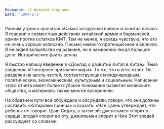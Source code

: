 ```yaml
---
Название: «1 февраля вторник»
Дата: '1994-2-1'
---
```

Ранним утром я прочитал «Самая загадочная война» и зачитал начало. Я говорил о совместных действиях китайской армии и бирманской армии против остатков КМТ. Тем не менее, я всегда чувствую, что это не очень хорошо написано. Письмо немного претенциозное и великое. Я не видел волшебство на равнине, но я намеренно писал большое дело. Исторические факты ценны.

Я быстро напишу введение в «Доклад о развитии Китая в Китае». Тема введения: «Повторное признание мира». То же, что и весь отчет. Он разделен на шесть частей, соответствующих международным, политическим, экономическим, культурным и социальным. Написание этого отчета имеет более глубокое понимание развития китайского общества, и материалы также многое восприняли.

На обратном пути все обсуждали и обсуждали, говоря, что они должны составить «Котировки принца» и сказать: «Чан Цзянь утверждает, что ребенок не говорит. Цзин Сиджу, а затем эй: джентльмен спорит в сердце, злодей спорит во рту, джентльмен спорит в Чжи Этот злодей рассуждает со словами.